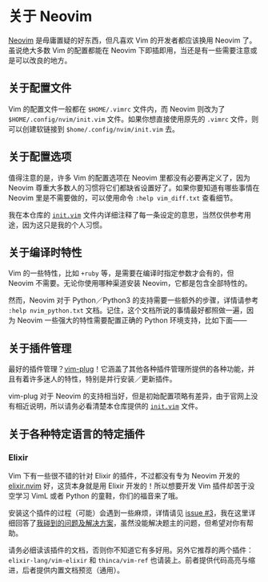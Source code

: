 # 关于 Neovim

[Neovim](https://neovim.io/) 是毋庸置疑的好东西，但凡喜欢 Vim 的开发者都应该换用 Neovim 了。虽说绝大多数 Vim 的配置都能在 Neovim 下即插即用，当还是有一些需要注意或是可以改良的地方。

## 关于配置文件

Vim 的配置文件一般都在 `$HOME/.vimrc` 文件内，而 Neovim 则改为了 `$HOME/.config/nvim/init.vim` 文件。如果你想直接使用原先的 `.vimrc` 文件，则可以创建软链接到 `$home/.config/nvim/init.vim` 去。

## 关于配置选项

值得注意的是，许多 Vim 的配置选项在 Neovim 里都没有必要再定义了，因为 Neovim 尊重大多数人的习惯将它们都缺省设置好了。如果你要知道有哪些事情在 Neovim 里是不需要做的，可以使用命令 `:help vim_diff.txt` 查看细节。

我在本仓库的 [`init.vim`](/nvim/init.vim) 文件内详细注释了每一条设定的意思，当然仅供参考用途，因为这只是我的个人习惯。

## 关于编译时特性

Vim 的一些特性，比如 `+ruby` 等，是需要在编译时指定参数才会有的，但 Neovim 不需要。无论你使用哪种渠道安装 Neovim，它都是包含全部特性的。

然而，Neovim 对于 Python／Python3 的支持需要一些额外的步骤，详情请参考 `:help nvim_python.txt`  文档。记住，这个文档所说的事情最好都照做一遍，因为 Neovim 一些强大的特性需要配置正确的 Python 环境支持，比如下面——

## 关于插件管理

最好的插件管理？[vim-plug](https://github.com/junegunn/vim-plug)！它涵盖了其他各种插件管理所提供的各种功能，并且有着许多迷人的特性，特别是并行安装／更新插件。

vim-plug 对于 Neovim 的支持相当好，但是初始配置项略有差异，由于官网上没有相近说明，所以请务必看清楚本仓库提供的 [`init.vim`](/nvim/init.vim) 文件。

## 关于各种特定语言的特定插件

### Elixir

Vim 下有一些很不错的针对 Elixir 的插件，不过都没有专为 Neovim 开发的 [elixir.nvim](https://github.com/awetzel/elixir.nvim) 好，这货本身就是用 Elixir 开发的！所以想要开发 Vim 插件却苦于没空学习 VimL 或者 Python 的童鞋，你们的福音来了哦。

安装这个插件的过程（可能）会遇到一些麻烦，详情请见 [issue #3](https://github.com/awetzel/elixir.nvim/issues/3)，我在这里详细回答了[我碰到的问题及解决方案](https://github.com/awetzel/elixir.nvim/issues/3#issuecomment-172659714)，虽然没能解决题主的问题，但希望对你有帮助。

请务必细读该插件的文档，否则你不知道它有多好用。另外它推荐的两个插件：`elixir-lang/vim-elixir` 和 `thinca/vim-ref` 也请装上。前者提供代码高亮与缩进，后者提供内置文档预览（通用）。
